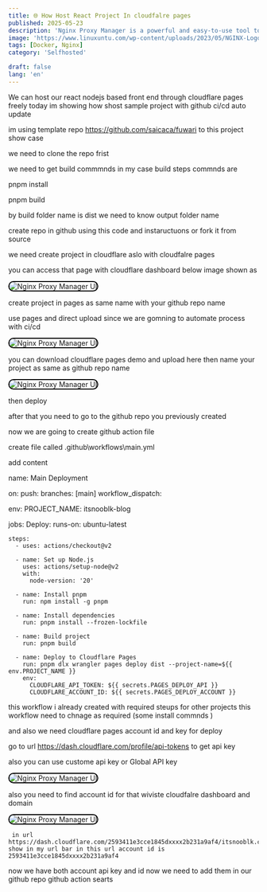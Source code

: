 ```yaml
---
title: 🌐 How Host React Project In cloudfalre pages
published: 2025-05-23
description: 'Nginx Proxy Manager is a powerful and easy-to-use tool to manage your Nginx reverse proxy with a simple web-based UI. This guide will walk you through installing it using Docker Compose..'
image: 'https://www.linuxuntu.com/wp-content/uploads/2023/05/NGINX-Logo.jpg'
tags: [Docker, Nginx]
category: 'Selfhosted'

draft: false 
lang: 'en'
---
```


We can host our react nodejs based front end through cloudflare pages freely today im showing how shost sample project with github ci/cd auto update 

im using template repo  https://github.com/saicaca/fuwari to this project show case 

we need to clone the repo frist 

we need to get build commmnds in my case build steps commnds are 


pnpm install

pnpm build

by build folder name is dist we need to know output folder name 

create repo in github using this code and instaructuons or fork it from source 


we need create project in cloudflare aslo with cloudfalre pages 

you can access that page with cloudflare dashboard below image shown as 

<img src="/images/screen7.png" 
     alt="Nginx Proxy Manager UI" 
     style="border-radius: 12px; max-width: 100%; height: auto; border: 2px solid black;" />

create project in pages as same name with your github repo name 

use pages and direct upload since we are gomning to automate process with ci/cd 

<img src="/images/screen8.png" 
     alt="Nginx Proxy Manager UI" 
     style="border-radius: 12px; max-width: 100%; height: auto; border: 2px solid black;" />

you can download cloudflare pages demo and upload here then name your project as same as github repo name 

<img src="/images/screen8.png" 
     alt="Nginx Proxy Manager UI" 
     style="border-radius: 12px; max-width: 100%; height: auto; border: 2px solid black;" />


then deploy 



after that you need to go to the github repo you previously created 

now we are going to create github action file 

create file called   .github\workflows\main.yml


add content 


name: Main Deployment

on:
  push:
    branches: [main]
  workflow_dispatch:

env:
  PROJECT_NAME: itsnooblk-blog

jobs:
  Deploy:
    runs-on: ubuntu-latest

    steps:
      - uses: actions/checkout@v2

      - name: Set up Node.js
        uses: actions/setup-node@v2
        with:
          node-version: '20'

      - name: Install pnpm
        run: npm install -g pnpm

      - name: Install dependencies
        run: pnpm install --frozen-lockfile

      - name: Build project
        run: pnpm build

      - name: Deploy to Cloudflare Pages
        run: pnpm dlx wrangler pages deploy dist --project-name=${{ env.PROJECT_NAME }}
        env:
          CLOUDFLARE_API_TOKEN: ${{ secrets.PAGES_DEPLOY_API }}
          CLOUDFLARE_ACCOUNT_ID: ${{ secrets.PAGES_DEPLOY_ACCOUNT }}


this workflow i already created with required steups for other projects this workflow need to chnage as required (some install commnds )


and also we need cloudflare pages account id and key for deploy 


go to url https://dash.cloudflare.com/profile/api-tokens to get api key 

also you can use custome api key or Global API key 


<img src="/images/screen10.png" 
     alt="Nginx Proxy Manager UI" 
     style="border-radius: 12px; max-width: 100%; height: auto; border: 2px solid black;" />


also you need to find account id for that wiviste cloudfalre dashboard and domain 

<img src="/images/screen11.png" 
     alt="Nginx Proxy Manager UI" 
     style="border-radius: 12px; max-width: 100%; height: auto; border: 2px solid black;" />

     in url https://dash.cloudflare.com/2593411e3cce1845dxxxx2b231a9af4/itsnooblk.com show in my url bar in this url account id is 2593411e3cce1845dxxxx2b231a9af4


now we have both account api key and id now we need to add them in our github repo github action searts 


